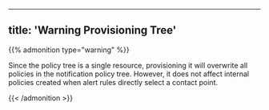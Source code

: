 -----

## title: 'Warning Provisioning Tree'

{{% admonition type="warning" %}}

Since the policy tree is a single resource, provisioning it will overwrite all policies in the notification policy tree. However, it does not affect internal policies created when alert rules directly select a contact point.

{{\< /admonition \>}}

